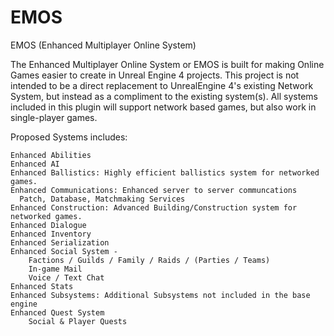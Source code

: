 # EMOS
EMOS (Enhanced Multiplayer Online System)

The Enhanced Multiplayer Online System or EMOS is built for making Online Games easier to create in Unreal Engine 4 projects. This project is not intended to be a direct replacement to UnrealEngine 4's existing Network System, but instead as a compliment to the existing system(s). All systems included in this plugin will support network based games, but also work in single-player games.

Proposed Systems includes:

    Enhanced Abilities
    Enhanced AI
    Enhanced Ballistics: Highly efficient ballistics system for networked games.    
    Enhanced Communications: Enhanced server to server communcations
      Patch, Database, Matchmaking Services      
    Enhanced Construction: Advanced Building/Construction system for networked games.
    Enhanced Dialogue
    Enhanced Inventory    
    Enhanced Serialization
    Enhanced Social System -
        Factions / Guilds / Family / Raids / (Parties / Teams)
        In-game Mail
        Voice / Text Chat
    Enhanced Stats        
    Enhanced Subsystems: Additional Subsystems not included in the base engine
    Enhanced Quest System
        Social & Player Quests        
